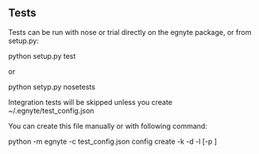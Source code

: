 ## Tests

Tests can be run with nose or trial directly on the egnyte package, or from setup.py:

python setup.py test

or

python setyp.py nosetests

Integration tests will be skipped unless you create ~/.egnyte/test_config.json

You can create this file manually or with following command:

python -m egnyte -c test_config.json config create -k <api key> -d <domain> -l <username> [-p <password>]


